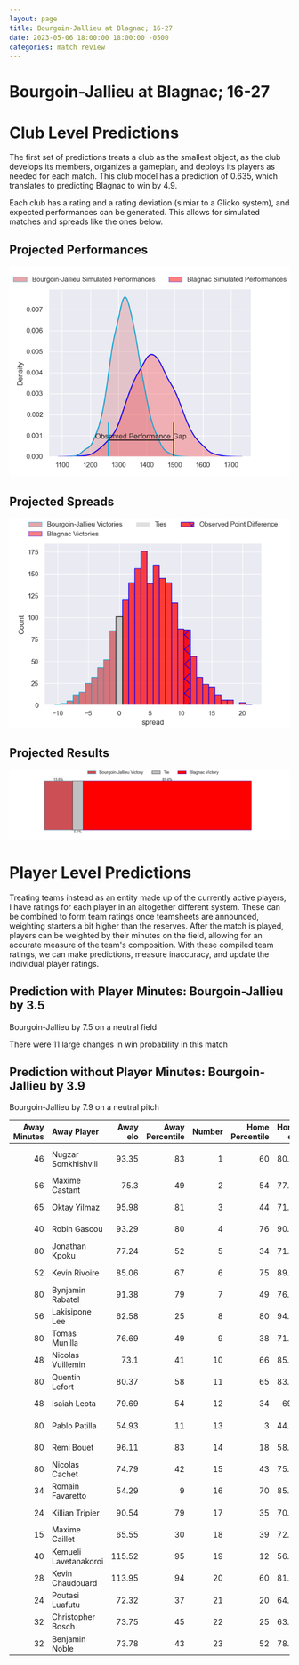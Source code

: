```yaml
---  
layout: page  
title: Bourgoin-Jallieu at Blagnac; 16-27  
date: 2023-05-06 18:00:00 18:00:00 -0500  
categories: match review  
---
```

# Bourgoin-Jallieu at Blagnac; 16-27

# Club Level Predictions


The first set of predictions treats a club as the smallest object, as the club develops its members, organizes a gameplan, and deploys its players as needed for each match. This club model has a prediction of 0.635, which translates to predicting Blagnac to win by 4.9.

Each club has a rating and a rating deviation (simiar to a Glicko system), and expected performances can be generated. This allows for simulated matches and spreads like the ones below.
## Projected Performances


![Projected Performances](plots/performances_2023-05-06-Blagnac-Bourgoin-Jallieu.png)
## Projected Spreads


![Projected Spreads](plots/spreads_2023-05-06-Blagnac-Bourgoin-Jallieu.png)
## Projected Results


![Projected Results](plots/resultbar_2023-05-06-Blagnac-Bourgoin-Jallieu.png)
# Player Level Predictions


Treating teams instead as an entity made up of the currently active players, I have ratings for each player in an altogether different system. These can be combined to form team ratings once teamsheets are announced, weighting starters a bit higher than the reserves. After the match is played, players can be weighted by their minutes on the field, allowing for an accurate measure of the team's composition. With these compiled team ratings, we can make predictions, measure inaccuracy, and update the individual player ratings.
## Prediction with Player Minutes: Bourgoin-Jallieu by 3.5


Bourgoin-Jallieu by 7.5 on a neutral field

There were 11 large changes in win probability in this match
## Prediction without Player Minutes: Bourgoin-Jallieu by 3.9


Bourgoin-Jallieu by 7.9 on a neutral pitch



|   Away Minutes | Away Player           |   Away elo |   Away Percentile |   Number |   Home Percentile |   Home elo | Home Player          |   Home Minutes |
|---------------:|:----------------------|-----------:|------------------:|---------:|------------------:|-----------:|:---------------------|---------------:|
|             46 | Nugzar Somkhishvili   |      93.35 |                83 |        1 |                60 |      80.89 | Jean-Baptiste Martin |             50 |
|             56 | Maxime Castant        |      75.3  |                49 |        2 |                54 |      77.91 | Gabin Villerouge     |             50 |
|             65 | Oktay Yilmaz          |      95.98 |                81 |        3 |                44 |      71.95 | Fabien Lorenzon      |             50 |
|             40 | Robin Gascou          |      93.29 |                80 |        4 |                76 |      90.37 | Vincent Mutel        |             80 |
|             80 | Jonathan Kpoku        |      77.24 |                52 |        5 |                34 |      71.47 | Lilian Rousset       |             61 |
|             52 | Kevin Rivoire         |      85.06 |                67 |        6 |                75 |      89.94 | Nikita Bekov         |             80 |
|             80 | Bynjamin Rabatel      |      91.38 |                79 |        7 |                49 |      76.78 | Benjamin Collet      |             45 |
|             56 | Lakisipone Lee        |      62.58 |                25 |        8 |                80 |      94.52 | Mathieu Vachon       |             80 |
|             80 | Tomas Munilla         |      76.69 |                49 |        9 |                38 |      71.73 | Paul Ravier          |             78 |
|             48 | Nicolas Vuillemin     |      73.1  |                41 |       10 |                66 |      85.07 | Ugo Seunes           |             80 |
|             80 | Quentin Lefort        |      80.37 |                58 |       11 |                65 |      83.81 | Thibault Moleana     |             74 |
|             48 | Isaiah Leota          |      79.69 |                54 |       12 |                34 |      69.9  | Aurelien Labau       |             80 |
|             80 | Pablo Patilla         |      54.93 |                11 |       13 |                 3 |      44.09 | Clément Vareilles    |             80 |
|             80 | Remi Bouet            |      96.11 |                83 |       14 |                18 |      58.97 | Lukas Doyhenard      |             80 |
|             80 | Nicolas Cachet        |      74.79 |                42 |       15 |                43 |      75.67 | Antoine Renaud       |             79 |
|             34 | Romain Favaretto      |      54.29 |                 9 |       16 |                70 |      85.88 | Cesar Biscioni       |             30 |
|             24 | Killian Tripier       |      90.54 |                79 |       17 |                35 |      70.17 | Florian Bertrand     |             30 |
|             15 | Maxime Caillet        |      65.55 |                30 |       18 |                39 |      72.28 | Marco Trauth         |             30 |
|             40 | Kemueli Lavetanakoroi |     115.52 |                95 |       19 |                12 |      56.51 | Lucas Tolofua        |             19 |
|             28 | Kevin Chaudouard      |     113.95 |                94 |       20 |                60 |      81.91 | Ianis Ponsole        |             35 |
|             24 | Poutasi Luafutu       |      72.32 |                37 |       21 |                20 |      64.28 | Corentin Penc'hoat   |              2 |
|             32 | Christopher Bosch     |      73.75 |                45 |       22 |                25 |      63.47 | Francois Tardieu     |              6 |
|             32 | Benjamin Noble        |      73.78 |                43 |       23 |                52 |      78.72 | Gérald Augustin      |              1 |

